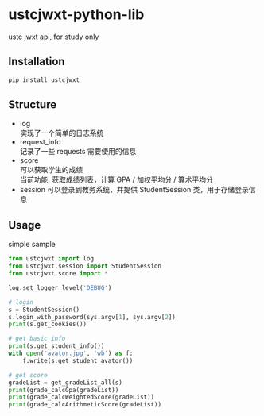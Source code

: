 # ustcjwxt-python-lib

ustc jwxt api, for study only

## Installation

```bash
pip install ustcjwxt
```

## Structure

- log  
  实现了一个简单的日志系统
- request_info  
  记录了一些 requests 需要使用的信息
- score  
  可以获取学生的成绩  
  当前功能: 获取成绩列表，计算 GPA / 加权平均分 / 算术平均分
- session
  可以登录到教务系统，并提供 StudentSession 类，用于存储登录信息

## Usage

simple sample
```python
from ustcjwxt import log
from ustcjwxt.session import StudentSession
from ustcjwxt.score import *

log.set_logger_level('DEBUG')

# login
s = StudentSession()
s.login_with_password(sys.argv[1], sys.argv[2])
print(s.get_cookies())

# get basic info
print(s.get_student_info())
with open('avator.jpg', 'wb') as f:
    f.write(s.get_student_avator())

# get score
gradeList = get_gradeList_all(s)
print(grade_calcGpa(gradeList))
print(grade_calcWeightedScore(gradeList))
print(grade_calcArithmeticScore(gradeList))
```
